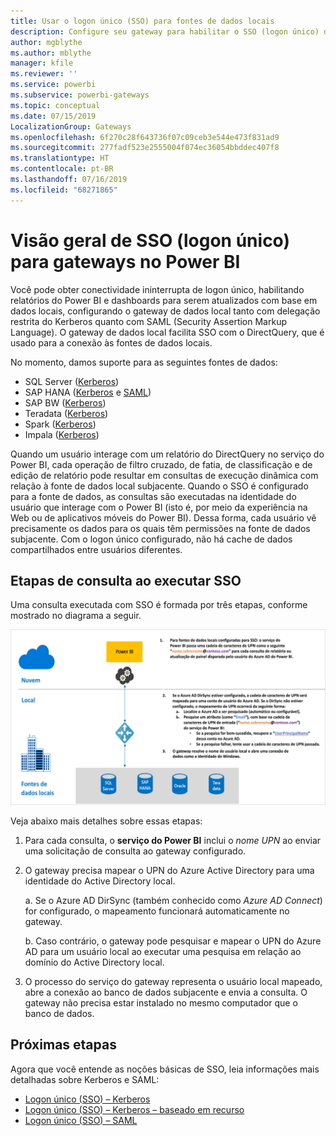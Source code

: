 ```yaml
---
title: Usar o logon único (SSO) para fontes de dados locais
description: Configure seu gateway para habilitar o SSO (logon único) do Power BI para fontes de dados locais.
author: mgblythe
ms.author: mblythe
manager: kfile
ms.reviewer: ''
ms.service: powerbi
ms.subservice: powerbi-gateways
ms.topic: conceptual
ms.date: 07/15/2019
LocalizationGroup: Gateways
ms.openlocfilehash: 6f270c28f643736f07c09ceb3e544e473f831ad9
ms.sourcegitcommit: 277fadf523e2555004f074ec36054bbddec407f8
ms.translationtype: HT
ms.contentlocale: pt-BR
ms.lasthandoff: 07/16/2019
ms.locfileid: "68271865"
---
```

# <a name="overview-of-single-sign-on-sso-for-gateways-in-power-bi"></a>Visão geral de SSO (logon único) para gateways no Power BI

Você pode obter conectividade ininterrupta de logon único, habilitando relatórios do Power BI e dashboards para serem atualizados com base em dados locais, configurando o gateway de dados local tanto com delegação restrita do Kerberos quanto com SAML (Security Assertion Markup Language). O gateway de dados local facilita SSO com o DirectQuery, que é usado para a conexão às fontes de dados locais.

No momento, damos suporte para as seguintes fontes de dados:

* SQL Server ([Kerberos](service-gateway-sso-kerberos.md))
* SAP HANA ([Kerberos](service-gateway-sso-kerberos.md) e [SAML](service-gateway-sso-saml.md))
* SAP BW ([Kerberos](service-gateway-sso-kerberos.md))
* Teradata ([Kerberos](service-gateway-sso-kerberos.md))
* Spark ([Kerberos](service-gateway-sso-kerberos.md))
* Impala ([Kerberos](service-gateway-sso-kerberos.md))

Quando um usuário interage com um relatório do DirectQuery no serviço do Power BI, cada operação de filtro cruzado, de fatia, de classificação e de edição de relatório pode resultar em consultas de execução dinâmica com relação à fonte de dados local subjacente. Quando o SSO é configurado para a fonte de dados, as consultas são executadas na identidade do usuário que interage com o Power BI (isto é, por meio da experiência na Web ou de aplicativos móveis do Power BI). Dessa forma, cada usuário vê precisamente os dados para os quais têm permissões na fonte de dados subjacente. Com o logon único configurado, não há cache de dados compartilhados entre usuários diferentes.

## <a name="query-steps-when-running-sso"></a>Etapas de consulta ao executar SSO

Uma consulta executada com SSO é formada por três etapas, conforme mostrado no diagrama a seguir.

![Etapas de consulta SSO](media/service-gateway-sso-overview/sso-query-steps.png)

Veja abaixo mais detalhes sobre essas etapas:

1. Para cada consulta, o **serviço do Power BI** inclui o *nome UPN* ao enviar uma solicitação de consulta ao gateway configurado.

2. O gateway precisa mapear o UPN do Azure Active Directory para uma identidade do Active Directory local.

   a.  Se o Azure AD DirSync (também conhecido como *Azure AD Connect*) for configurado, o mapeamento funcionará automaticamente no gateway.

   b.  Caso contrário, o gateway pode pesquisar e mapear o UPN do Azure AD para um usuário local ao executar uma pesquisa em relação ao domínio do Active Directory local.

3. O processo do serviço do gateway representa o usuário local mapeado, abre a conexão ao banco de dados subjacente e envia a consulta. O gateway não precisa estar instalado no mesmo computador que o banco de dados.

## <a name="next-steps"></a>Próximas etapas

Agora que você entende as noções básicas de SSO, leia informações mais detalhadas sobre Kerberos e SAML:

* [Logon único (SSO) – Kerberos](service-gateway-sso-kerberos.md)
* [Logon único (SSO) – Kerberos – baseado em recurso](service-gateway-sso-kerberos-resource.md)
* [Logon único (SSO) – SAML](service-gateway-sso-saml.md)
